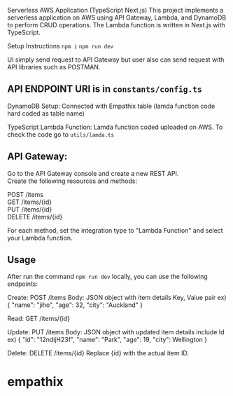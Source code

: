 Serverless AWS Application (TypeScript Next.js)
This project implements a serverless application on AWS using API Gateway, Lambda, and DynamoDB to perform CRUD operations. The Lambda function is written in Next.js with TypeScript.

Setup Instructions
`npm i`
`npm run dev`

UI simply send request to API Gateway but user also can send request with API libraries such as POSTMAN.

## API ENDPOINT URI is in `constants/config.ts`

DynamoDB Setup:
Connected with Empathix table (lamda function code hard coded as table name)

TypeScript Lambda Function:
Lamda function coded uploaded on AWS.
To check the code go to `utils/lamda.ts`

## API Gateway:

Go to the API Gateway console and create a new REST API. <br />
Create the following resources and methods:

POST /items <br />
GET /items/{id} <br />
PUT /items/{id}<br />
DELETE /items/{id}<br />

For each method, set the integration type to "Lambda Function" and select your Lambda function.

## Usage

After run the command `npm run dev` locally, you can use the following endpoints:

Create: POST /items
Body: JSON object with item details Key, Value pair
ex) {
"name": "jiho",
"age": 32,
"city": "Auckland"
}

Read: GET /items/{id}

Update: PUT /items
Body: JSON object with updated item details include Id
ex) {
"id": "12ndijH23f",
"name": "Park",
"age": 19,
"city": Wellington
}

Delete: DELETE /items/{id}
Replace {id} with the actual item ID.

# empathix
